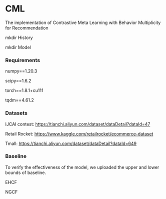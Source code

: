 # CML
The implementation of Contrastive Meta Learning with Behavior Multiplicity for Recommendation

mkdir History

mkdir Model

### Requirements
numpy==1.20.3

scipy==1.6.2

torch==1.8.1+cu111

tqdm==4.61.2


### Datasets
IJCAI contest:  https://tianchi.aliyun.com/dataset/dataDetail?dataId=47

Retail Rocket: https://www.kaggle.com/retailrocket/ecommerce-dataset

Tmall:  https://tianchi.aliyun.com/dataset/dataDetail?dataId=649 

### Baseline
To verify the effectiveness of the model, we uploaded the upper and lower bounds of baseline.

EHCF

NGCF



